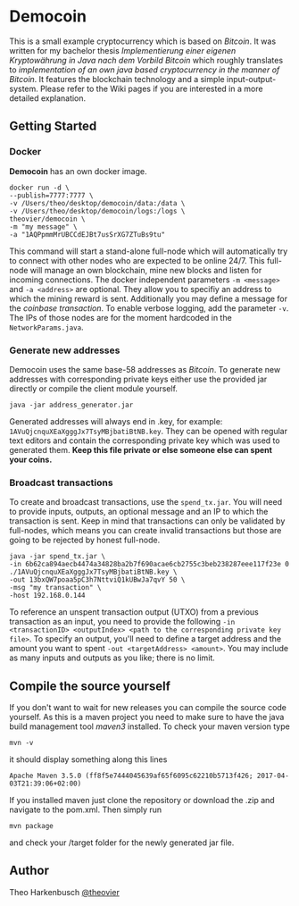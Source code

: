 # Democoin

This is a small example cryptocurrency which is based on _Bitcoin_.
It was written for my bachelor thesis _Implementierung einer eigenen Kryptowährung in Java nach dem Vorbild Bitcoin_ 
which roughly translates to _implementation of an own java based cryptocurrency in the manner of Bitcoin_.
It features the blockchain technology and a simple input-output-system. Please refer to the Wiki pages if you are interested in a more detailed explanation.

## Getting Started

### Docker

**Democoin** has an own docker image.

```
docker run -d \
--publish=7777:7777 \
-v /Users/theo/desktop/democoin/data:/data \
-v /Users/theo/desktop/democoin/logs:/logs \
theovier/democoin \
-m "my message" \
-a "1AQPpmmMrUBCCdEJBt7usSrXG7ZTuBs9tu"
```

This command will start a stand-alone full-node which will automatically try to connect with other nodes who are expected to be online 24/7.
This full-node will manage an own blockchain, mine new blocks and listen for incoming connections.
The docker independent parameters ``-m <message>`` and ``-a <address>`` are optional. They allow you to specifiy an address to which the mining reward is sent. 
Additionally you may define a message for the _coinbase transaction_. To enable verbose logging, add the parameter ``-v``.
The IPs of those nodes are for the moment hardcoded in the ``NetworkParams.java``.

### Generate new addresses

Democoin uses the same base-58 addresses as _Bitcoin_. 
To generate new addresses with corresponding private keys either use the provided jar directly or compile the client module yourself.
```
java -jar address_generator.jar
```
Generated addresses will always end in .key, for example: ``1AVuQjcnquXEaXgggJx7TsyMBjbatiBtNB.key``. 
They can be opened with regular text editors and contain the corresponding private key which was used to generated them. 
**Keep this file private or else someone else can spent your coins.**


### Broadcast transactions

To create and broadcast transactions, use the ``spend_tx.jar``.
You will need to provide inputs, outputs, an optional message and an IP to which the transaction is sent.
Keep in mind that transactions can only be validated by full-nodes, which means you can create invalid transactions but those are going to be rejected by honest full-node.

```
java -jar spend_tx.jar \
-in 6b62ca894aecb4474a34828ba2b7f690acae6cb2755c3beb238287eee117f23e 0 ./1AVuQjcnquXEaXgggJx7TsyMBjbatiBtNB.key \
-out 13bxQW7poaa5pC3h7NttviQ1kUBwJa7qvY 50 \
-msg "my transaction" \
-host 192.168.0.144
```

To reference an unspent transaction output (UTXO) from a previous transaction as an input, you need to provide the following
``
-in <transactionID> <outputIndex> <path to the corresponding private key file>
``. To specify an output, you'll need to define a target address and the amount you want to spent 
``
-out <targetAddress> <amount>
``. You may include as many inputs and outputs as you like; there is no limit. 

## Compile the source yourself

If you don't want to wait for new releases you can compile the source code yourself.
As this is a maven project you need to make sure to have the java build management tool _maven3_ installed.
To check your maven version type

```
mvn -v
```

it should display something along this lines

```
Apache Maven 3.5.0 (ff8f5e7444045639af65f6095c62210b5713f426; 2017-04-03T21:39:06+02:00)
```

If you installed maven just clone the repository or download the .zip and navigate to the pom.xml.
Then simply run 

```
mvn package
```

and check your /target folder for the newly generated jar file.


## Author

Theo Harkenbusch [@theovier](https://github.com/Theovier)

